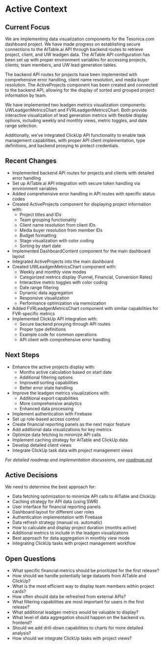 # Active Context

## Current Focus
We are implementing data visualization components for the Texonica.com dashboard project. We have made progress on establishing secure connections to the AITable.ai API through backend routes to retrieve project, client, and UW leadgen data. The AITable API configuration has been set up with proper environment variables for accessing projects, clients, team members, and UW lead generation tables.

The backend API routes for projects have been implemented with comprehensive error handling, client name resolution, and media buyer resolution. The ActiveProjects component has been created and connected to the backend API, allowing for the display of sorted and grouped project information by team.

We have implemented two leadgen metrics visualization components: UWLeadgenMetricsChart and FVRLeadgenMetricsChart. Both provide interactive visualization of lead generation metrics with flexible display options, including weekly and monthly views, metric toggles, and date range selection.

Additionally, we've integrated ClickUp API functionality to enable task management capabilities, with proper API client implementation, type definitions, and backend proxying to protect credentials.

## Recent Changes
- Implemented backend API routes for projects and clients with detailed error handling
- Set up AITable.ai API integration with secure token handling via environment variables
- Added comprehensive error handling in API routes with specific status codes
- Created ActiveProjects component for displaying project information with:
  - Project titles and IDs
  - Team grouping functionality
  - Client name resolution from client IDs
  - Media buyer resolution from member IDs
  - Budget formatting
  - Stage visualization with color coding
  - Sorting by start date
- Implemented DashboardContent component for the main dashboard layout
- Integrated ActiveProjects into the main dashboard
- Created UWLeadgenMetricsChart component with:
  - Weekly and monthly view modes
  - Categorized metrics display (Funnel, Financial, Conversion Rates)
  - Interactive metric toggles with color coding
  - Date range filtering
  - Dynamic data aggregation
  - Responsive visualization
  - Performance optimization via memoization
- Added FVRLeadgenMetricsChart component with similar capabilities for FVR-specific metrics
- Implemented ClickUp API integration with:
  - Secure backend proxying through API routes
  - Proper type definitions
  - Example code for common operations
  - API client with comprehensive error handling

## Next Steps
- Enhance the active projects display with:
  - Months active calculation based on start date
  - Additional filtering options
  - Improved sorting capabilities
  - Better error state handling
- Improve the leadgen metrics visualizations with:
  - Additional export capabilities
  - More comprehensive analytics
  - Enhanced data processing
- Implement authentication with Firebase
- Set up role-based access control
- Create financial reporting panels as the next major feature
- Add additional data visualizations for key metrics
- Optimize data fetching to minimize API calls
- Implement caching strategy for AITable and ClickUp data
- Develop detailed client views
- Integrate ClickUp task data with project management views

*For detailed roadmap and implementation discussions, see [roadmap.md](roadmap.md)*

## Active Decisions
We need to determine the best approach for:
- Data fetching optimization to minimize API calls to AITable and ClickUp
- Caching strategy for API data (using SWR)
- User interface for financial reporting panels
- Dashboard layout for different user roles
- Authentication implementation with Firebase
- Data refresh strategy (manual vs. automatic)
- How to calculate and display project duration (months active)
- Additional metrics to include in the leadgen visualizations
- Best approach for data aggregation in monthly view mode
- Integrating ClickUp tasks with project management workflow

## Open Questions
- What specific financial metrics should be prioritized for the first release?
- How should we handle potentially large datasets from AITable and ClickUp?
- What is the most efficient way to display team members within project cards?
- How often should data be refreshed from external APIs?
- What filtering capabilities are most important for users in the first release?
- What additional leadgen metrics would be valuable to display?
- What level of data aggregation should happen on the backend vs. frontend?
- Should we add drill-down capabilities to charts for more detailed analysis?
- How should we integrate ClickUp tasks with project views? 